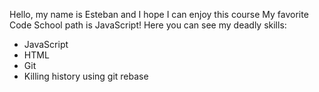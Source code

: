Hello, my name is Esteban and I hope I can enjoy this course
My favorite Code School path is JavaScript!
Here you can see my deadly skills:
* JavaScript
* HTML
* Git
* Killing history using git rebase
